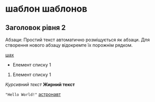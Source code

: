 # шаблон шаблонов
## Заголовок рівня 2


Абзаци: Простий текст автоматично розміщується як абзаци. Для створення нового абзацу відокремте їх порожнім рядком.


[шах](./src/image/spacechess.svg)


- Елемент списку 1
1. Елемент списку 1


_Курсивний текст_
**Жирний текст**


`"Hello World!"`
[астронавт](./src/image/astron.svg)